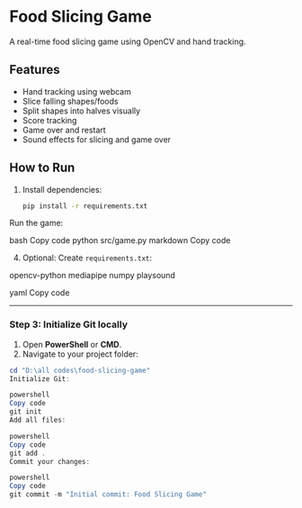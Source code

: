 # Food Slicing Game

A real-time food slicing game using OpenCV and hand tracking.

## Features
- Hand tracking using webcam
- Slice falling shapes/foods
- Split shapes into halves visually
- Score tracking
- Game over and restart
- Sound effects for slicing and game over

## How to Run
1. Install dependencies:
   ```bash
   pip install -r requirements.txt
Run the game:

bash
Copy code
python src/game.py
markdown
Copy code

4. Optional: Create `requirements.txt`:

opencv-python
mediapipe
numpy
playsound

yaml
Copy code

---

### **Step 3: Initialize Git locally**
1. Open **PowerShell** or **CMD**.  
2. Navigate to your project folder:

```powershell
cd "D:\all codes\food-slicing-game"
Initialize Git:

powershell
Copy code
git init
Add all files:

powershell
Copy code
git add .
Commit your changes:

powershell
Copy code
git commit -m "Initial commit: Food Slicing Game"